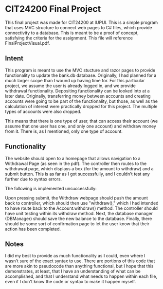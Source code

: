 # CIT24200 Final Project

This final project was made for CIT24200 at IUPUI. This is a simple program that uses MVC structure to connect web pages to C# files, which provide connectivity to a database. This is meant to be a proof of concept, satisfying the criteria for the assignment. This file will reference FinalProjectVisual.pdf.


## Intent

This program is meant to use the MVC stucture and razor pages to provide functionality to update the bank.db database. Originally, I had planned for a much larger scope than I wound up having time for. For this particular project, we assume the user is already logged in, and we provide withdrawal functionality. Depositing functionality can be looked into at a later date. Originally, transferring money between accounts and creating accounts were going to be part of the functionality, but those, as well as the calculation of interest were practically dropped for this project. The multiple types of accounts were also dropped.

This means that there is one type of user, that can access their account (we assume that one user has one, and only one account) and withdraw money from it. There is, as I mentioned, only one type of account.

## Functionality

The website should open to a homepage that allows navigation to a Withdrawal Page (as seen in the pdf). The controller then routes to the withdrawal page, which displays a box (for the amount to withdraw) and a submit button. This is as far as I got successfully, and I couldn't test any further due to syntax errors.

The following is implemented unsuccessfully:

Upon pressing submit, the Withdraw webpage should push the amount back to controller, which should then use "withdraw()," which I had intended to have route back to the Account.withdraw() method. The controller should have unit testing within its withdraw method.
Next, the database manager (DBManager) should save the new balance to the database. Finally, there should be some sort of confirmation page to let the user know that their action has been completed.

## Notes

I did my best to provide as much functionality as I could, even where I wasn't sure of the exact syntax to use. There are portions of this code that are more akin to pseudocode than anything functional, but I hope that this demonstrates, at least, that I have an understanding of what can be accomplished, and that I understand what needs to happen within each file, even if I don't know the code or syntax to make it happen myself.
